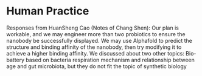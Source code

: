 # Human Practice

Responses from HuanSheng Cao (Notes of Chang Shen):
Our plan is workable, and we may engineer more than two probiotics to ensure the nanobody be successfully displayed.
We may use Alphafold to predict the structure and binding affinity of the nanobody, then try modifying it to achieve a higher binding affinity.
We discussed about two other topics: Bio-battery based on bacteria respiration mechanism and relationship between age and gut microbiota, but they do not fit the topic of synthetic biology 